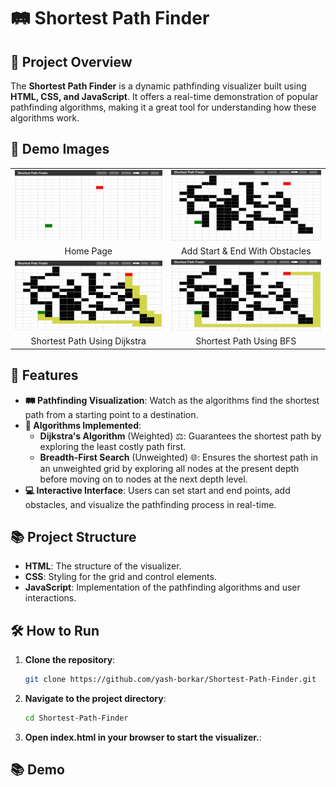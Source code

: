 # 🛤️ Shortest Path Finder

## 🚀 Project Overview
The **Shortest Path Finder** is a dynamic pathfinding visualizer built using **HTML, CSS, and JavaScript**. It offers a real-time demonstration of popular pathfinding algorithms, making it a great tool for understanding how these algorithms work.

## 📸 Demo Images
<table>
  <tr>
    <td>
      <img src="Images/Home Page.png" alt="Home Page" width="400">
    </td>
    <td>
      <img src="Images/Add Start & End With Obstacles.png" alt="Add Start & End With Obstacles" width="400">
    </td>
  </tr>
  <tr>
    <td align="center">Home Page</td>
    <td align="center">Add Start & End With Obstacles</td>
  </tr>
  <tr>
    <td>
      <img src="Images/Shortest Path Using Dijkstra.png" alt="Shortest Path Using Dijkstra" width="400">
    </td>
    <td>
      <img src="Images/Shortest Path Using BFS.png" alt="Shortest Path Using BFS" width="400">
    </td>
  </tr>
  <tr>
    <td align="center">Shortest Path Using Dijkstra</td>
    <td align="center">Shortest Path Using BFS</td>
  </tr>
</table>


## 🌟 Features
- **🛤️ Pathfinding Visualization**: Watch as the algorithms find the shortest path from a starting point to a destination.
- **🧮 Algorithms Implemented**:
  - **Dijkstra's Algorithm** (Weighted) ⚖️: Guarantees the shortest path by exploring the least costly path first.
  - **Breadth-First Search** (Unweighted) 🌐: Ensures the shortest path in an unweighted grid by exploring all nodes at the present depth before moving on to nodes at the next depth level.
- **💻 Interactive Interface**: Users can set start and end points, add obstacles, and visualize the pathfinding process in real-time.

## 📚 Project Structure
- **HTML**: The structure of the visualizer.
- **CSS**: Styling for the grid and control elements.
- **JavaScript**: Implementation of the pathfinding algorithms and user interactions.

## 🛠️ How to Run
1. **Clone the repository**:
   ```bash
   git clone https://github.com/yash-borkar/Shortest-Path-Finder.git
2. **Navigate to the project directory**:
   ```bash
   cd Shortest-Path-Finder
3. **Open index.html in your browser to start the visualizer.**:

## 📚 Demo



